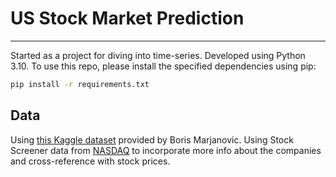 # US Stock Market Prediction

---

Started as a project for diving into time-series. Developed using Python 3.10.
To use this repo, please install the specified dependencies using pip:

```bash
pip install -r requirements.txt

```

## Data

Using [this Kaggle dataset](https://www.kaggle.com/datasets/borismarjanovic/price-volume-data-for-all-us-stocks-etfs) provided by Boris Marjanovic. Using Stock Screener data from [NASDAQ](https://www.nasdaq.com/market-activity/stocks/screener) to incorporate more info about the companies and cross-reference with stock prices.